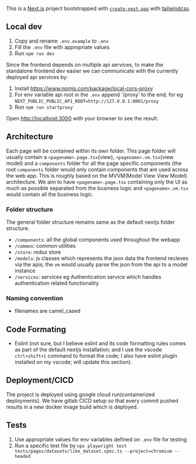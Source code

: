 This is a [Next.js](https://nextjs.org/) project bootstrapped with [`create-next-app`](https://github.com/vercel/next.js/tree/canary/packages/create-next-app) with [tailwindcss](https://tailwindcss.com/).

## Local dev

1. Copy and rename `.env.example` to `.env`
2. Fill the `.env` file with appropriate values
3. Run `npm run dev`

Since the frontend depends on multiple api services, to make the standalone frontend dev easier we can communicate with the currently deployed api services by:

1. Install https://www.npmjs.com/package/local-cors-proxy
2. For env variable api root in the `.env` append '/proxy' to the end; for eg `NEXT_PUBLIC_PUBLIC_API_ROOT=http://127.0.0.1:8001/proxy`
3. Run `npm run startproxy`

Open [http://localhost:3000](http://localhost:3000) with your browser to see the result.

## Architecture

Each page will be contained within its own folder. This page folder will usually contain a `<pagename>.page.tsx`(view), `<pagename>.vm.tsx`(view model) and a `components` folder for all the page specific components (the root `components` folder would only contain components that are used across the web app. This is roughly based on the MVVM(Model View View Model) architecture. We aim to have `<pagename>.page.tsx` containing only the UI as much as possible separated from the business logic and `<pagename>.vm.tsx` would contain all the business logic.

### Folder structure

The general folder structure remains same as the default nextjs folder structure.

- `/components`: all the global components used throughout the webapp
- `/common`: common utilities
- `/store`: redux store
- `/models`: js classes which represents the json data the frontend recieves via the apis; the `vm` would usually parse the json from the api to a model instance
- `/services`: services eg Authentication service which handles authentication related functionality

### Naming convention

- filenames are camel_cased

## Code Formating

- Eslint (not sure, but I believe eslint and its code formatting rules comes as part of the default nextjs installation; and I use the vscode `ctrl+shift+i` command to format the code; I also have eslint plugin installed on my vscode; will update this section).

## Deployment/CICD

The project is deployed using google cloud run(containerized deployments). We have gitlab CICD setup so that every commit pushed results in a new docker image build which is deployed.

## Tests

1. Use appropriate values for env variables defined on `.env` file for testing
2. Run a specific test file by `npx playwright test tests/pages/datasets/like_dataset.spec.ts --project=chromium --headed`